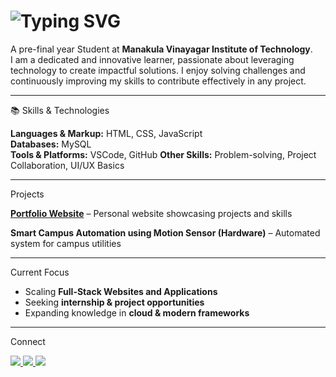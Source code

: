 <h1 align="left">
  <img src="https://readme-typing-svg.demolab.com?font=Times+New+Roman&size=36&pause=1000&color=000080&width=600&lines=I'm+Seetha" alt="Typing SVG" />
</h1>

A pre-final year Student at **Manakula Vinayagar Institute of Technology**.  
I am a dedicated and innovative learner, passionate about leveraging technology to create impactful solutions. I enjoy solving challenges and continuously improving my skills to contribute effectively in any project.  

---

📚 Skills & Technologies

**Languages & Markup:** HTML, CSS, JavaScript  
**Databases:** MySQL  
**Tools & Platforms:** VSCode, GitHub
**Other Skills:** Problem-solving, Project Collaboration, UI/UX Basics  

---

Projects

**[Portfolio Website](https://seethamurugan.github.io/Portfolio-Website/)** – Personal website showcasing projects and skills  

**Smart Campus Automation using Motion Sensor (Hardware)** – Automated system for campus utilities  

---

Current Focus

- Scaling **Full-Stack Websites and Applications**  
- Seeking **internship & project opportunities**  
- Expanding knowledge in **cloud & modern frameworks**  

---

Connect

<p align="left">
  <a href="https://www.linkedin.com/in/seethamurugan">
    <img src="https://img.shields.io/badge/LinkedIn-blue?style=flat&logo=linkedin&logoColor=white&rounded=true" />
  </a>
  <a href="https://github.com/seethamurugan">
    <img src="https://img.shields.io/badge/GitHub-black?style=flat&logo=github&logoColor=white&rounded=true" />
  </a>
  <a href="mailto:muruganseetha1975@gmail.com">
    <img src="https://img.shields.io/badge/Email-red?style=flat&logo=gmail&logoColor=white&rounded=true" />
  </a>
</p>

